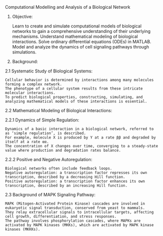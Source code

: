 Computational Modelling and Analysis of a Biological Network

1. Objective:

    Learn to create and simulate computational models of biological networks to gain a comprehensive understanding of their underlying mechanisms.
    Understand mathematical modeling of biological interactions.
    Solve ordinary differential equations (ODEs) in MATLAB.
    Model and analyze the dynamics of cell signaling pathways through simulations.

2. Background:

2.1 Systematic Study of Biological Systems:

    Cellular behavior is determined by interactions among many molecules forming a complex network.
    The phenotype of a cellular system results from these intricate molecular interactions.
    To predict biological properties, constructing, simulating, and analyzing mathematical models of these interactions is essential.

2.2 Mathematical Modeling of Biological Interactions:

2.2.1 Dynamics of Simple Regulation:

    Dynamics of a basic interaction in a biological network, referred to as ‘simple regulation’, is described.
    For example, molecule X is produced by Y at a rate ββ and degraded by itself at a rate αα.
    The concentration of X changes over time, converging to a steady-state value where production and degradation rates balance.

2.2.2 Positive and Negative Autoregulation:

    Biological networks often include feedback loops.
    Negative autoregulation: a transcription factor represses its own transcription, described by a decreasing Hill function.
    Positive autoregulation: a transcription factor enhances its own transcription, described by an increasing Hill function.

2.3 Background of MAPK Signaling Pathway:

    MAPK (Mitogen-Activated Protein Kinase) cascades are involved in eukaryotic signal transduction, conserved from yeast to mammals.
    They relay extracellular signals to intracellular targets, affecting cell growth, differentiation, and stress responses.
    The pathway involves phosphorylation cascades, where MAPKs are activated by MAPK kinases (MKKs), which are activated by MAPK kinase kinases (MKKKs).
